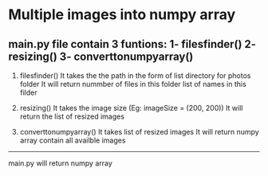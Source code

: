 # Multiple images into numpy array

main.py file contain 3 funtions:
1- filesfinder()
2- resizing()
3- converttonumpyarray()
---------------------------------------------------------------------------
1. filesfinder()
   It takes the the path in the form of list directory for photos folder
   It will return 
     nummber of files in this folder
     list of names in this filder
     
     
2. resizing()
  It takes the image size (Eg: imageSize = (200, 200))
  It will return the list of resized images
  
  
3. converttonumpyarray()
  It takes list of resized images
  It will return numpy array contain all availble images
  
  
--------------------------------------------------------------------------
    
main.py will return numpy array
